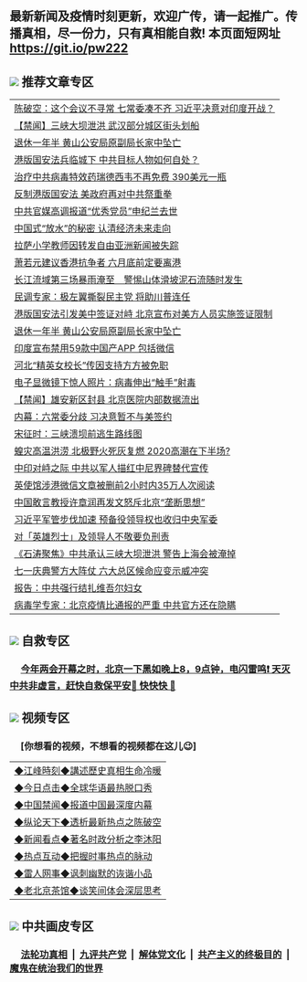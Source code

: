 ## 最新新闻及疫情时刻更新，欢迎广传，请一起推广。传播真相，尽一份力，只有真相能自救! 本页面短网址 https://git.io/pw222

## <img src="https://img.icons8.com/cute-clipart/2x/circled-right.png"> 推荐文章专区

<Table>
<tr><td colspan="2" align="left"><a href="https://*.xhuyd.press/?name=c1191719&key=encdeuyadochlaxz&from=pw2">陈破空：这个会议不寻常 七常委凑不齐 习近平决意对印度开战？</a></td></tr>
 <tr><td colspan="2" align="left"><a href="https://*.xhuyd.press/?name=c1191738&key=encdeuyadochlaxz&from=pw2">【禁闻】三峡大坝泄洪 武汉部分城区街头划船</a></td></tr>
<tr><td colspan="2" align="left"><a href="https://*.xhuyd.press/?name=c1191727&key=encdeuyadochlaxz&from=pw2">退休一年半 黄山公安局原副局长家中坠亡</a></td></tr>
<tr><td colspan="2" align="left"><a href="https://*.xhuyd.press/?name=c1191705&key=encdeuyadochlaxz&from=pw2">港版国安法兵临城下 中共目标人物如何自处？</a></td></tr>
<tr><td colspan="2" align="left"><a href="https://*.xhuyd.press/?name=c1191720&key=encdeuyadochlaxz&from=pw2">治疗中共病毒特效药瑞德西韦不再免费 390美元一瓶</a></td></tr>
<tr><td colspan="2" align="left"><a href="https://*.xhuyd.press/?name=c1191737&key=encdeuyadochlaxz&from=pw2">反制港版国安法 美政府再对中共祭重拳</a></td></tr>
<tr><td colspan="2" align="left"><a href="https://*.xhuyd.press/?name=c1191703&key=encdeuyadochlaxz&from=pw2">中共官媒高调报道“优秀党员”申纪兰去世</a></td></tr>
<tr><td colspan="2" align="left"><a href="https://*.xhuyd.press/?name=c1191689&key=encdeuyadochlaxz&from=pw2">中国式“放水”的秘密 认清经济未来走向</a></td></tr>
<tr><td colspan="2" align="left"><a href="https://*.xhuyd.press/?name=c1191711&key=encdeuyadochlaxz&from=pw2">拉萨小学教师因转发自由亚洲新闻被失踪</a></td></tr>
<tr><td colspan="2" align="left"><a href="https://*.xhuyd.press/?name=c1191704&key=encdeuyadochlaxz&from=pw2">萧若元建议香港抗争者 六月底前定要离港</a></td></tr>
<tr><td colspan="2" align="left"><a href="https://*.xhuyd.press/?name=c1191707&key=encdeuyadochlaxz&from=pw2">长江流域第三场暴雨淹至　警惕山体滑坡泥石流随时发生</a></td></tr>
<tr><td colspan="2" align="left"><a href="https://*.xhuyd.press/?name=c1191723&key=encdeuyadochlaxz&from=pw2">民调专家：极左翼撕裂民主党 将助川普连任</a></td></tr>
<tr><td colspan="2" align="left"><a href="https://*.xhuyd.press/?name=c1191659&key=encdeuyadochlaxz&from=pw2">港版国安法引发美中签证对峙 北京宣布对美方人员实施签证限制</a></td></tr>
<tr><td colspan="2" align="left"><a href="https://*.xhuyd.press/?name=c1191668&key=encdeuyadochlaxz&from=pw2">退休一年半 黄山公安局原副局长家中坠亡</a></td></tr>
<tr><td colspan="2" align="left"><a href="https://*.xhuyd.press/?name=c1191657&key=encdeuyadochlaxz&from=pw2">印度宣布禁用59款中国产APP 包括微信</a></td></tr>
<tr><td colspan="2" align="left"><a href="https://*.xhuyd.press/?name=c1191714&key=encdeuyadochlaxz&from=pw2">河北“精英女校长”传因支持方方被免职</a></td></tr>
<tr><td colspan="2" align="left"><a href="https://*.xhuyd.press/?name=c1191726&key=encdeuyadochlaxz&from=pw2">电子显微镜下惊人照片：病毒伸出“触手”射毒</a></td></tr>
<tr><td colspan="2" align="left"><a href="https://*.xhuyd.press/?name=c1191718&key=encdeuyadochlaxz&from=pw2">【禁闻】雄安新区封县 北京医院内部数据流出</a></td></tr>
<tr><td colspan="2" align="left"><a href="https://*.xhuyd.press/?name=c1191674&key=encdeuyadochlaxz&from=pw2">内幕：六常委分歧 习决意暂不与美签约</a></td></tr>
<tr><td colspan="2" align="left"><a href="https://*.xhuyd.press/?name=c1191687&key=encdeuyadochlaxz&from=pw2">宋征时：三峡溃坝前逃生路线图</a></td></tr>
<tr><td colspan="2" align="left"><a href="https://*.xhuyd.press/?name=c1191709&key=encdeuyadochlaxz&from=pw2">蝗灾高温洪涝 北极野火死灰复燃 2020高潮在下半场?</a></td></tr>
<tr><td colspan="2" align="left"><a href="https://*.xhuyd.press/?name=c1191717&key=encdeuyadochlaxz&from=pw2">中印对峙之际 中共以军人描红中尼界碑替代宣传</a></td></tr>
<tr><td colspan="2" align="left"><a href="https://*.xhuyd.press/?name=c1191728&key=encdeuyadochlaxz&from=pw2">英使馆涉港微信文章被删前2小时内35万人次阅读</a></td></tr>
<tr><td colspan="2" align="left"><a href="https://*.xhuyd.press/?name=c1191660&key=encdeuyadochlaxz&from=pw2">中国敢言教授许章润再发文怒斥北京“垄断思想”</a></td></tr>
<tr><td colspan="2" align="left"><a href="https://*.xhuyd.press/?name=c1191664&key=encdeuyadochlaxz&from=pw2">习近平军管步伐加速 预备役领导权也收归中央军委</a></td></tr>
<tr><td colspan="2" align="left"><a href="https://*.xhuyd.press/?name=c1191706&key=encdeuyadochlaxz&from=pw2">对「英雄烈士」及领导人不敬要负刑责</a></td></tr>
<tr><td colspan="2" align="left"><a href="https://*.xhuyd.press/?name=c1191686&key=encdeuyadochlaxz&from=pw2">《石涛聚焦》中共承认三峡大坝泄洪 警告上海会被淹掉</a></td></tr>
<tr><td colspan="2" align="left"><a href="https://*.xhuyd.press/?name=c1191708&key=encdeuyadochlaxz&from=pw2">七一庆典警方大阵仗 六大总区候命应变示威冲突</a></td></tr>
<tr><td colspan="2" align="left"><a href="https://*.xhuyd.press/?name=c1191712&key=encdeuyadochlaxz&from=pw2">报告：中共强行结扎维吾尔妇女</a></td></tr>
<tr><td colspan="2" align="left"><a href="https://*.xhuyd.press/?name=c1191692&key=encdeuyadochlaxz&from=pw2">病毒学专家：北京疫情比通报的严重 中共官方还在隐瞒</a></td></tr>

</Table>

## <img src="https://img.icons8.com/cute-clipart/2x/circled-right.png">  自救专区

 ### &nbsp;&nbsp;&nbsp;&nbsp; [今年两会开幕之时，北京一下黑如晚上8，9点钟，电闪雷鸣❗️ 天灭中共非虚言，赶快自救保平安🍎 快快快 📩](https://github.com/pwgy/td/blob/master/README.md)

## <img src="https://img.icons8.com/cute-clipart/2x/circled-right.png"> 视频专区
### &nbsp;&nbsp;&nbsp;&nbsp; [你想看的视频，不想看的视频都在这儿😉] <tr>
 <Table>
   <tr>
   <td colspan="2" align=left> 
<a href="https://kmyaoayewvhx.xhyte.press/oo.aspx?name=c922850&key=wybpblbewupvzpbn&from=gy22&tag=9877">◆江峰時刻◆講述歷史真相生命冷暖</a><br/>
    </td>
  </tr>
   <tr>
   <td colspan="2" align=left> 
<a href="https://kmyaoayewvhx.xhyte.press/oo.aspx?name=c816850&key=wybpblbewupvzpbn&from=gy22&tag=9877">◆今日点击◆全球华语最热脱口秀</a><br/>
    </td>
  </tr>
  <tr>
  <td colspan="2" align=left>
<a href="https://kmyaoayewvhx.xhyte.press/oo.aspx?name=c816860&key=wybpblbewupvzpbn&from=gy22&tag=99733110">◆中国禁闻◆报道中国最深度内幕</a><br/>
   </tr>
  <tr>
     <td colspan="2" align=left>
<a href="https://kmyaoayewvhx.xhyte.press/oo.aspx?name=c816855&key=wybpblbewupvzpbn&from=gy22&tag=997110">◆纵论天下◆透析最新热点之陈破空</a><br/>
   </tr>
   <tr>
      <td colspan="2" align=left>
<a href="https://kmyaoayewv4hx.xhyte.press/oo.aspx?name=c838308&key=wybpblbewupvzpbn&from=gy22&tag=9973110">◆新闻看点◆著名时政分析之李沐阳</a><br/>
   </tr>
   <tr>
     <td colspan="2" align=left>
<a href="https://kmy4aoayewvhx.xhyte.press/oo.aspx?name=c816852&key=wybpblbewupvzpbn&from=gy22&tag=9733110">◆热点互动◆把握时事热点的脉动</a><br/>
   </tr>
   <tr>
      <td colspan="2" align=left>
<a href="https://kmyaoaye4wvhx.xhyte.press/oo.aspx?name=c816694&key=wybpblbewupvzpbn&from=gy22&tag=93310">◆雷人网事◆讽刺幽默的诙谐小品</a><br/>
   </tr>
   <tr>
    <td colspan="2" align=left>
<a href="https://kmyao4ayewvhx.xhyte.press/oo.aspx?name=c816650&key=wybpblbewupvzpbn&from=gy22&tag=9973110">◆老北京茶馆◆谈笑间体会深层思考</a><br/>
   </tr>
</Table>
 
## <img src="https://img.icons8.com/cute-clipart/2x/circled-right.png"> 中共画皮专区


 ### &nbsp;&nbsp;&nbsp;&nbsp; [法轮功真相](https://github.com/begood0513/basic/blob/master/README.md) &nbsp;|&nbsp; [九评共产党](https://github.com/begood0513/9ping.md/blob/master/README.md) &nbsp;|&nbsp; [解体党文化](https://github.com/begood0513/jtdwh.md/blob/master/README.md)   &nbsp;|&nbsp; [共产主义的终极目的](https://github.com/begood0513/gczydzjmd.md/blob/master/README.md) &nbsp;|&nbsp; [魔鬼在统治我们的世界](https://github.com/begood0513/gczydzjmd.md/blob/master/README.md) 

